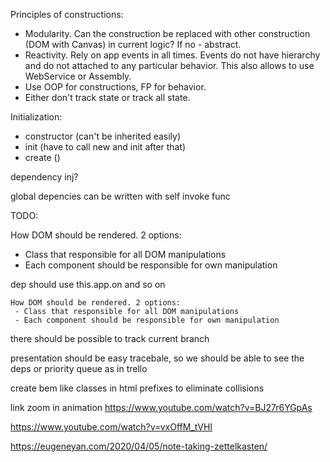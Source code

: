 Principles of constructions:

 - Modularity. Can the construction be replaced with other construction (DOM with Canvas) in current logic? If no - abstract.
 - Reactivity. Rely on app events in all times. Events do not have hierarchy and do not attached to any particular behavior. This also allows to use WebService or Assembly.
 - Use OOP for constructions, FP for behavior.
 - Either don't track state or track all state.

Initialization:

 - constructor (can't be inherited easily)
 - init (have to call new and init after that)
 - create ()

dependency inj?

global depencies can be written with self invoke func

TODO:

  How DOM should be rendered. 2 options:
   - Class that responsible for all DOM manipulations
   - Each component should be responsible for own manipulation

  dep should use this.app.on and so on

    How DOM should be rendered. 2 options:
     - Class that responsible for all DOM manipulations
     - Each component should be responsible for own manipulation

  there should be possible to track current branch

  presentation should be easy tracebale, so we should be able to see the deps or priority queue as in trello

 create bem like classes in html prefixes to eliminate collisions

 link zoom in animation https://www.youtube.com/watch?v=BJ27r6YGpAs

https://www.youtube.com/watch?v=vxOffM_tVHI

https://eugeneyan.com/2020/04/05/note-taking-zettelkasten/
